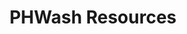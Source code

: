 ---
rank: 7
role: "Web Dev"
type: web-dev
title: "PHWash Resources"
image: "phwash.jpg"
link: "www.phwashresources.com"
bg-color: "2ba88f"
---
